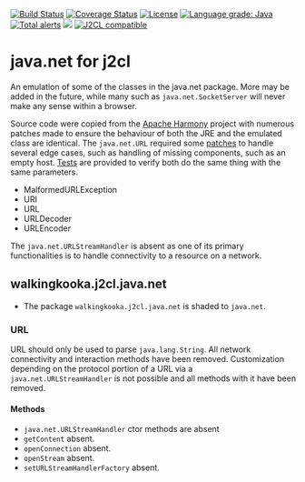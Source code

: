 [![Build Status](https://github.com/mP1/j2cl-java-net/actions/workflows/build.yaml/badge.svg)](https://github.com/mP1/j2cl-java-net/actions/workflows/build.yaml/badge.svg)
[![Coverage Status](https://coveralls.io/repos/github/mP1/j2cl-java-net/badge.svg?branch=master)](https://coveralls.io/github/mP1/j2cl-java-net?branch=master)
[![License](https://img.shields.io/badge/License-Apache%202.0-blue.svg)](https://opensource.org/licenses/Apache-2.0)
[![Language grade: Java](https://img.shields.io/lgtm/grade/java/g/mP1/j2cl-java-net.svg?logo=lgtm&logoWidth=18)](https://lgtm.com/projects/g/mP1/j2cl-java-net/context:java)
[![Total alerts](https://img.shields.io/lgtm/alerts/g/mP1/j2cl-java-net.svg?logo=lgtm&logoWidth=18)](https://lgtm.com/projects/g/mP1/j2cl-java-net/alerts/)
![](https://tokei.rs/b1/github/mP1/j2cl-java-net)
[![J2CL compatible](https://img.shields.io/badge/J2CL-compatible-brightgreen.svg)](https://github.com/mP1/j2cl-central)



# java.net for j2cl

An emulation of some of the classes in the java.net package. More may be added in the future, while many such as `java.net.SocketServer`
will never make any sense within a browser.

Source code were copied from the [Apache Harmony](https://github.com/apache/harmony) project with numerous patches made
to ensure the behaviour of both the JRE and the emulated class are identical. The `java.net.URL` required some [patches](https://github.com/mP1/j2cl-java-net/blob/master/src/main/java/walkingkooka/j2cl/java/net/URL.java)
to handle several edge cases, such as handling of missing components, such as an empty host. [Tests](https://github.com/mP1/j2cl-java-net/blob/master/src/test/java/walkingkooka/j2cl/java/net/URLTest.java)
are provided to verify both do the same thing with the same parameters.

- MalformedURLException
- URI
- URL
- URLDecoder
- URLEncoder

The `java.net.URLStreamHandler` is absent as one of its primary functionalities is to handle connectivity to a resource
on a network. 



## walkingkooka.j2cl.java.net

- The package `walkingkooka.j2cl.java.net` is shaded to `java.net`.



### URL

URL should only be used to parse `java.lang.String`. All network connectivity and interaction methods have been removed.
Customization depending on the protocol portion of a URL via a  `java.net.URLStreamHandler` is not possible and all methods
with it have been removed.



#### Methods

- `java.net.URLStreamHandler` ctor methods are absent
- `getContent` absent.
- `openConnection` absent.
- `openStream` absent.
- `setURLStreamHandlerFactory` absent.



